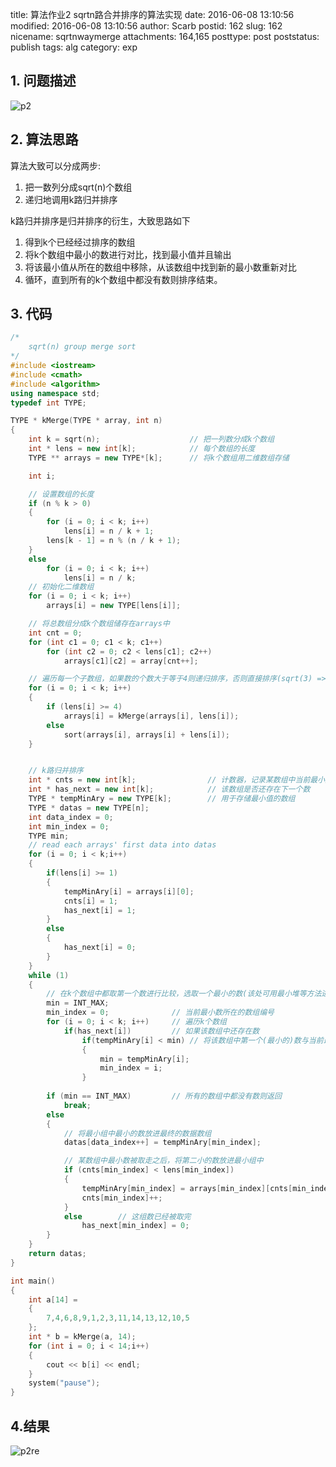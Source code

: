 title: 算法作业2 sqrtn路合并排序的算法实现
date: 2016-06-08 13:10:56
modified: 2016-06-08 13:10:56
author: Scarb
postid: 162
slug: 162
nicename: sqrtnwaymerge
attachments: 164,165
posttype: post
poststatus: publish
tags: alg
category: exp

## 1. 问题描述
![p2][img1]


## 2. 算法思路
算法大致可以分成两步:
1. 把一数列分成sqrt(n)个数组
2. 递归地调用k路归并排序

k路归并排序是归并排序的衍生，大致思路如下
1. 得到k个已经经过排序的数组
2. 将k个数组中最小的数进行对比，找到最小值并且输出
3. 将该最小值从所在的数组中移除，从该数组中找到新的最小数重新对比
4. 循环，直到所有的k个数组中都没有数则排序结束。

## 3. 代码
```C++
/*
	sqrt(n) group merge sort
*/
#include <iostream>
#include <cmath>
#include <algorithm>
using namespace std;
typedef int TYPE;

TYPE * kMerge(TYPE * array, int n)
{
	int k = sqrt(n);					// 把一列数分成k个数组
	int * lens = new int[k];			// 每个数组的长度
	TYPE ** arrays = new TYPE*[k];		// 将k个数组用二维数组存储

	int i;

	// 设置数组的长度
	if (n % k > 0)
	{
		for (i = 0; i < k; i++)
			lens[i] = n / k + 1;
		lens[k - 1] = n % (n / k + 1);
	}
	else
		for (i = 0; i < k; i++)
			lens[i] = n / k;
	// 初始化二维数组
	for (i = 0; i < k; i++)
		arrays[i] = new TYPE[lens[i]];

	// 将总数组分成k个数组储存在arrays中
	int cnt = 0;
	for (int c1 = 0; c1 < k; c1++)
		for (int c2 = 0; c2 < lens[c1]; c2++)
			arrays[c1][c2] = array[cnt++];

	// 遍历每一个子数组，如果数的个数大于等于4则递归排序，否则直接排序(sqrt(3) => 1)
	for (i = 0; i < k; i++)
	{
		if (lens[i] >= 4)
			arrays[i] = kMerge(arrays[i], lens[i]);
		else
			sort(arrays[i], arrays[i] + lens[i]);
	}


	// k路归并排序
	int * cnts = new int[k];				// 计数器，记录某数组中当前最小数的下标，避免将数组整个移位
	int * has_next = new int[k];			// 该数组是否还存在下一个数
	TYPE * tempMinAry = new TYPE[k];		// 用于存储最小值的数组
	TYPE * datas = new TYPE[n];
	int data_index = 0;
	int min_index = 0;
	TYPE min;
	// read each arrays' first data into datas
	for (i = 0; i < k;i++)
	{
		if(lens[i] >= 1)
		{
			tempMinAry[i] = arrays[i][0];
			cnts[i] = 1;
			has_next[i] = 1;
		}
		else
		{
			has_next[i] = 0;
		}
	}
	while (1)
	{
		// 在k个数组中都取第一个数进行比较，选取一个最小的数(该处可用最小堆等方法进行优化)加入最小组
		min = INT_MAX;
		min_index = 0;				// 当前最小数所在的数组编号
		for (i = 0; i < k; i++)		// 遍历k个数组
			if(has_next[i])			// 如果该数组中还存在数
				if(tempMinAry[i] < min)	// 将该数组中第一个(最小的)数与当前最小的数比较，取一个最小的数
				{
					min = tempMinAry[i];
					min_index = i;
				}
		
		if (min == INT_MAX)			// 所有的数组中都没有数则返回
			break;
		else
		{
			// 将最小组中最小的数放进最终的数据数组
			datas[data_index++] = tempMinAry[min_index];

			// 某数组中最小数被取走之后，将第二小的数放进最小组中
			if (cnts[min_index] < lens[min_index])
			{
				tempMinAry[min_index] = arrays[min_index][cnts[min_index]];
				cnts[min_index]++;
			}
			else		// 这组数已经被取完
				has_next[min_index] = 0;
		}
	}
	return datas;
}

int main()
{
	int a[14] =
	{
		7,4,6,8,9,1,2,3,11,14,13,12,10,5
	};
	int * b = kMerge(a, 14);
	for (int i = 0; i < 14;i++)
	{
		cout << b[i] << endl;
	}
	system("pause");
}
```

## 4.结果
![p2re][img2]

[img1]:http://114.215.140.250/wp-content/uploads/2016/06/p2.png
[img2]:http://114.215.140.250/wp-content/uploads/2016/06/p2re.png
